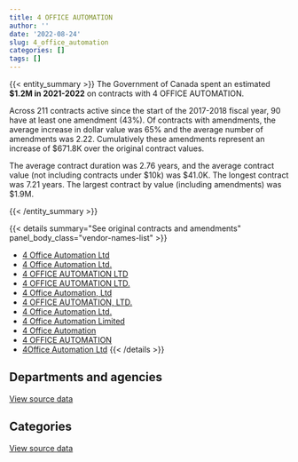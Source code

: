 ```yaml
---
title: 4 OFFICE AUTOMATION
author: ''
date: '2022-08-24'
slug: 4_office_automation
categories: []
tags: []
---
```


<script src="/rmarkdown-libs/htmlwidgets/htmlwidgets.js"></script>
<link href="/rmarkdown-libs/datatables-css/datatables-crosstalk.css" rel="stylesheet" />
<script src="/rmarkdown-libs/datatables-binding/datatables.js"></script>
<script src="/rmarkdown-libs/jquery/jquery-3.6.0.min.js"></script>
<link href="/rmarkdown-libs/dt-core-bootstrap/css/dataTables.bootstrap.min.css" rel="stylesheet" />
<link href="/rmarkdown-libs/dt-core-bootstrap/css/dataTables.bootstrap.extra.css" rel="stylesheet" />
<script src="/rmarkdown-libs/dt-core-bootstrap/js/jquery.dataTables.min.js"></script>
<script src="/rmarkdown-libs/dt-core-bootstrap/js/dataTables.bootstrap.min.js"></script>
<link href="/rmarkdown-libs/crosstalk/css/crosstalk.min.css" rel="stylesheet" />
<script src="/rmarkdown-libs/crosstalk/js/crosstalk.min.js"></script>
<script src="/rmarkdown-libs/htmlwidgets/htmlwidgets.js"></script>
<link href="/rmarkdown-libs/datatables-css/datatables-crosstalk.css" rel="stylesheet" />
<script src="/rmarkdown-libs/datatables-binding/datatables.js"></script>
<script src="/rmarkdown-libs/jquery/jquery-3.6.0.min.js"></script>
<link href="/rmarkdown-libs/dt-core-bootstrap/css/dataTables.bootstrap.min.css" rel="stylesheet" />
<link href="/rmarkdown-libs/dt-core-bootstrap/css/dataTables.bootstrap.extra.css" rel="stylesheet" />
<script src="/rmarkdown-libs/dt-core-bootstrap/js/jquery.dataTables.min.js"></script>
<script src="/rmarkdown-libs/dt-core-bootstrap/js/dataTables.bootstrap.min.js"></script>
<link href="/rmarkdown-libs/crosstalk/css/crosstalk.min.css" rel="stylesheet" />
<script src="/rmarkdown-libs/crosstalk/js/crosstalk.min.js"></script>

{{< entity_summary >}}
The Government of Canada spent an estimated **\$1.2M in 2021-2022** on contracts with 4 OFFICE AUTOMATION.

Across 211 contracts active since the start of the 2017-2018 fiscal year, 90 have at least one amendment (43%). Of contracts with amendments, the average increase in dollar value was 65% and the average number of amendments was 2.22. Cumulatively these amendments represent an increase of \$671.8K over the original contract values.

The average contract duration was 2.76 years, and the average contract value (not including contracts under \$10k) was \$41.0K. The longest contract was 7.21 years. The largest contract by value (including amendments) was \$1.9M.

{{< /entity_summary >}}

{{< details summary="See original contracts and amendments" panel_body_class="vendor-names-list" >}}
- [4 Office Automation Ltd](https://search.open.canada.ca/en/ct/?sort=contract_value_f%20desc&page=1&search_text=%224%20Office%20Automation%20Ltd%22)
- [4 Office Automation Ltd.](https://search.open.canada.ca/en/ct/?sort=contract_value_f%20desc&page=1&search_text=%224%20Office%20Automation%20Ltd.%22)
- [4 OFFICE AUTOMATION LTD](https://search.open.canada.ca/en/ct/?sort=contract_value_f%20desc&page=1&search_text=%224%20OFFICE%20AUTOMATION%20LTD%22)
- [4 OFFICE AUTOMATION LTD.](https://search.open.canada.ca/en/ct/?sort=contract_value_f%20desc&page=1&search_text=%224%20OFFICE%20AUTOMATION%20LTD.%22)
- [4 Office Automation, Ltd](https://search.open.canada.ca/en/ct/?sort=contract_value_f%20desc&page=1&search_text=%224%20Office%20Automation%2c%20Ltd%22)
- [4 OFFICE AUTOMATION, LTD.](https://search.open.canada.ca/en/ct/?sort=contract_value_f%20desc&page=1&search_text=%224%20OFFICE%20AUTOMATION%2c%20LTD.%22)
- [4 Office Automation Ltd.](https://search.open.canada.ca/en/ct/?sort=contract_value_f%20desc&page=1&search_text=%224%20Office%20%20Automation%20Ltd.%22)
- [4 Office Automation Limited](https://search.open.canada.ca/en/ct/?sort=contract_value_f%20desc&page=1&search_text=%224%20Office%20Automation%20Limited%22)
- [4 Office Automation](https://search.open.canada.ca/en/ct/?sort=contract_value_f%20desc&page=1&search_text=%224%20Office%20Automation%22)
- [4 OFFICE AUTOMATION](https://search.open.canada.ca/en/ct/?sort=contract_value_f%20desc&page=1&search_text=%224%20OFFICE%20AUTOMATION%22)
- [4Office Automation Ltd](https://search.open.canada.ca/en/ct/?sort=contract_value_f%20desc&page=1&search_text=%224Office%20Automation%20Ltd%22)
{{< /details >}}

## Departments and agencies

<div id="htmlwidget-1" style="width:100%;height:auto;" class="datatables html-widget"></div>
<script type="application/json" data-for="htmlwidget-1">{"x":{"style":"bootstrap","filter":"none","vertical":false,"data":[["<a href=\"/departments/aandc-aadnc/\">Crown-Indigenous Relations and Northern Affairs Canada<\/a>","<a href=\"/departments/cbsa-asfc/\">Canada Border Services Agency<\/a>","<a href=\"/departments/cihr-irsc/\">Canadian Institutes of Health Research<\/a>","<a href=\"/departments/cra-arc/\">Canada Revenue Agency<\/a>","<a href=\"/departments/dnd-mdn/\">National Defence<\/a>","<a href=\"/departments/fin/\">Department of Finance Canada<\/a>","<a href=\"/departments/hc-sc/\">Health Canada<\/a>","<a href=\"/departments/irb-cisr/\">Immigration and Refugee Board of Canada<\/a>","<a href=\"/departments/isc-sac/\">Indigenous Services Canada<\/a>","<a href=\"/departments/jus/\">Department of Justice Canada<\/a>","<a href=\"/departments/nrcan-rncan/\">Natural Resources Canada<\/a>","<a href=\"/departments/rcmp-grc/\">Royal Canadian Mounted Police<\/a>"],[31632.53,24551.75,null,71374.05,307964.37,null,8415.18,8845.38,3652.15,405758.47,15782.71,63345.08],[31719.2,20052.64,9005.8,7203.66,438540.74,236156.71,12161.46,29780.01,11046.99,304739.58,null,97830.41],[null,11594.91,54785.28,6276.48,405632.17,277193.59,12128.23,31817.1,11016.81,385281.57,null,100803.66],[null,7437.08,54785.28,39720.31,395410.91,252773.31,9612.84,26530.87,11016.81,300056.56,null,83811.16]],"container":"<table class=\"table table-striped table-hover row-border order-column display\">\n  <thead>\n    <tr>\n      <th>Department<\/th>\n      <th>2018-2019<\/th>\n      <th>2019-2020<\/th>\n      <th>2020-2021<\/th>\n      <th>2021-2022<\/th>\n    <\/tr>\n  <\/thead>\n<\/table>","options":{"order":[[4,"desc"]],"pageLength":10,"autoWidth":true,"columnDefs":[{"targets":1,"render":"function(data, type, row, meta) {\n    return type !== 'display' ? data : DTWidget.formatCurrency(data, \"$\", 2, 3, \",\", \".\", true, null);\n  }"},{"targets":2,"render":"function(data, type, row, meta) {\n    return type !== 'display' ? data : DTWidget.formatCurrency(data, \"$\", 2, 3, \",\", \".\", true, null);\n  }"},{"targets":3,"render":"function(data, type, row, meta) {\n    return type !== 'display' ? data : DTWidget.formatCurrency(data, \"$\", 2, 3, \",\", \".\", true, null);\n  }"},{"targets":4,"render":"function(data, type, row, meta) {\n    return type !== 'display' ? data : DTWidget.formatCurrency(data, \"$\", 2, 3, \",\", \".\", true, null);\n  }"},{"width":"16%","targets":[1,2,3,4]},{"className":"dt-right","targets":[1,2,3,4]}],"orderClasses":false}},"evals":["options.columnDefs.0.render","options.columnDefs.1.render","options.columnDefs.2.render","options.columnDefs.3.render"],"jsHooks":[]}</script>
<p class="text-right">
<a href="https://github.com/GoC-Spending/contracts-data/tree/main/data/out/vendors/4_office_automation/summary_by_fiscal_year_by_department.csv" class="source-data-link btn btn-link">View source data</a>
</p>

## Categories

<div id="htmlwidget-2" style="width:100%;height:auto;" class="datatables html-widget"></div>
<script type="application/json" data-for="htmlwidget-2">{"x":{"style":"bootstrap","filter":"none","vertical":false,"data":[["<a href=\"/categories/10_office_management/\">Office management<\/a>","<a href=\"/categories/3_information_technology/\">Information technology<\/a>"],[653883.16,287438.51],[1039124.6,159112.6],[1030731.11,265798.69],[965800.06,215355.07]],"container":"<table class=\"table table-striped table-hover row-border order-column display\">\n  <thead>\n    <tr>\n      <th>Category<\/th>\n      <th>2018-2019<\/th>\n      <th>2019-2020<\/th>\n      <th>2020-2021<\/th>\n      <th>2021-2022<\/th>\n    <\/tr>\n  <\/thead>\n<\/table>","options":{"order":[[4,"desc"]],"dom":"t","pageLength":30,"autoWidth":true,"columnDefs":[{"targets":1,"render":"function(data, type, row, meta) {\n    return type !== 'display' ? data : DTWidget.formatCurrency(data, \"$\", 2, 3, \",\", \".\", true, null);\n  }"},{"targets":2,"render":"function(data, type, row, meta) {\n    return type !== 'display' ? data : DTWidget.formatCurrency(data, \"$\", 2, 3, \",\", \".\", true, null);\n  }"},{"targets":3,"render":"function(data, type, row, meta) {\n    return type !== 'display' ? data : DTWidget.formatCurrency(data, \"$\", 2, 3, \",\", \".\", true, null);\n  }"},{"targets":4,"render":"function(data, type, row, meta) {\n    return type !== 'display' ? data : DTWidget.formatCurrency(data, \"$\", 2, 3, \",\", \".\", true, null);\n  }"},{"width":"16%","targets":[1,2,3,4]},{"className":"dt-right","targets":[1,2,3,4]}],"orderClasses":false,"lengthMenu":[10,25,30,50,100]}},"evals":["options.columnDefs.0.render","options.columnDefs.1.render","options.columnDefs.2.render","options.columnDefs.3.render"],"jsHooks":[]}</script>
<p class="text-right">
<a href="https://github.com/GoC-Spending/contracts-data/tree/main/data/out/vendors/4_office_automation/summary_by_fiscal_year_by_category.csv" class="source-data-link btn btn-link">View source data</a>
</p>
